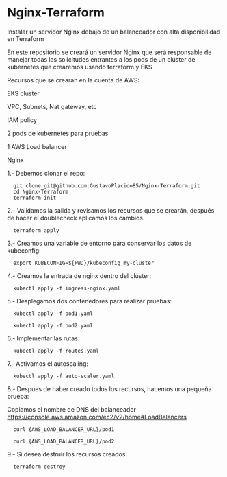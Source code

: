 # Nginx-Terraform
Instalar un servidor Nginx debajo de un balanceador con alta disponibilidad en Terraform 

En este repositorio se creará un servidor Nginx que será responsable de manejar todas las solicitudes entrantes a los pods de un clúster de kubernetes que crearemos usando terraform y EKS

Recursos que se crearan en la cuenta de AWS:

  EKS cluster

  VPC, Subnets, Nat gateway, etc

  IAM policy

  2 pods de kubernetes para pruebas

  1 AWS Load balancer

  Nginx


1.- Debemos clonar el repo: 


      git clone git@github.com:GustavoPlacido85/Nginx-Terraform.git
      cd Nginx-Terraform
      terraform init

2.- Validamos la salida y revisamos los recursos que se crearán, después de hacer el doublecheck aplicamos los cambios.


      terraform apply

3.- Creamos una variable de entorno para conservar los datos de kubeconfig:


      export KUBECONFIG=${PWD}/kubeconfig_my-cluster

4.- Creamos la entrada de nginx dentro del clúster:

      kubectl apply -f ingress-nginx.yaml

5.- Desplegamos dos contenedores para realizar pruebas:

      kubectl apply -f pod1.yaml

      kubectl apply -f pod2.yaml

6.- Implementar las rutas:

      kubectl apply -f routes.yaml

7.- Activamos el autoscaling:

      kubectl apply -f auto-scaler.yaml

8.- Despues de haber creado todos los recursos, hacemos una pequeña prueba:

Copiamos el nombre de DNS del balanceador https://console.aws.amazon.com/ec2/v2/home#LoadBalancers

      curl {AWS_LOAD_BALANCER_URL}/pod1

      curl {AWS_LOAD_BALANCER_URL}/pod2

9.- Si desea destruir los recursos creados:

      terraform destroy
